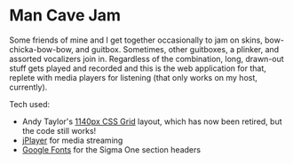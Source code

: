 # Man Cave Jam

Some friends of mine and I get together occasionally to jam on skins, bow-chicka-bow-bow, and guitbox. Sometimes, other guitboxes, a plinker, and assorted vocalizers join in. Regardless of the combination, long, drawn-out stuff gets played and recorded and this is the web application for that, replete with media players for listening (that only works on my host, currently).

Tech used:
* Andy Taylor's [1140px CSS Grid](http://cssgrid.net) layout, which has now been retired, but the code still works!
* [jPlayer](http://jplayer.org) for media streaming
* [Google Fonts](http://google.com/fonts) for the Sigma One section headers